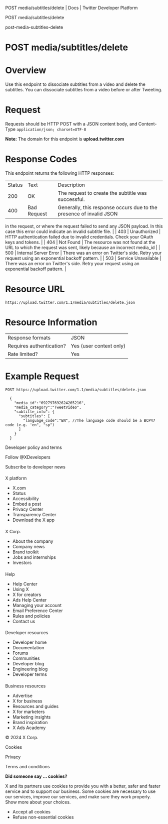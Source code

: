 



POST media/subtitles/delete | Docs | Twitter Developer Platform 





































































































POST media/subtitles/delete



post-media-subtitles-delete

POST media/subtitles/delete
===========================




Overview
========


Use this endpoint to dissociate subtitles from a video and delete the
subtitles. You can dissociate subtitles from a video before or after
Tweeting.


Request
=======


Requests should be HTTP POST with a JSON content body, and
Content-Type `application/json; charset=UTF-8`


**Note:** The domain for this endpoint is
**upload.twitter.com**


Response Codes
==============


This endpoint returns the following HTTP responses:




|  |  |  |
| --- | --- | --- |
| Status | Text | Description |
| 200 | OK | The request to create the subtitle was successful. |
| 400 | Bad Request | Generally, this response occurs due to the presence of invalid JSON
in the request, or where the request failed to send any JSON payload. In
this case this error could indicate an invalid subtitle file. |
| 403 | Unauthorized | HTTP authentication failed due to invalid credentials. Check your
OAuth keys and tokens. |
| 404 | Not Found | The resource was not found at the URL to which the request was sent,
likely because an incorrect media\_id |
| 500 | Internal Server Error | There was an error on Twitter's side. Retry your request using an
exponential backoff pattern. |
| 503 | Service Unavailable | There was an error on Twitter's side. Retry your request using an
exponential backoff pattern. |


Resource URL
============


`https://upload.twitter.com/1.1/media/subtitles/delete.json`


Resource Information
====================




|  |  |
| --- | --- |
| Response formats | JSON |
| Requires authentication? | Yes (user context only) |
| Rate limited? | Yes |


Example Request
===============



```
POST https://upload.twitter.com/1.1/media/subtitles/delete.json

  {
    "media_id":"692797692624265216",
    "media_category":"TweetVideo",
    "subtitle_info": {
      "subtitles": [
        "language_code":"EN", //The language code should be a BCP47 code (e.g. 'en", "sp")
      ]
    }
  }
```


















Developer policy and terms


Follow @XDevelopers


Subscribe to developer news












#### 
 X platform


* X.com
* Status
* Accessibility
* Embed a post
* Privacy Center
* Transparency Center
* Download the X app




#### 
 X Corp.


* About the company
* Company news
* Brand toolkit
* Jobs and internships
* Investors




#### 
 Help


* Help Center
* Using X
* X for creators
* Ads Help Center
* Managing your account
* Email Preference Center
* Rules and policies
* Contact us




#### 
 Developer resources


* Developer home
* Documentation
* Forums
* Communities
* Developer blog
* Engineering blog
* Developer terms




#### 
 Business resources


* Advertise
* X for business
* Resources and guides
* X for marketers
* Marketing insights
* Brand inspiration
* X Ads Academy









 © 2024 X Corp.
 


Cookies


Privacy


Terms and conditions






















**Did someone say … cookies?**  
  


 X and its partners use cookies to provide you with a better, safer and
 faster service and to support our business. Some cookies are necessary to use
 our services, improve our services, and make sure they work properly.
 Show more about your choices.


 




* Accept all cookies
* Refuse non-essential cookies















